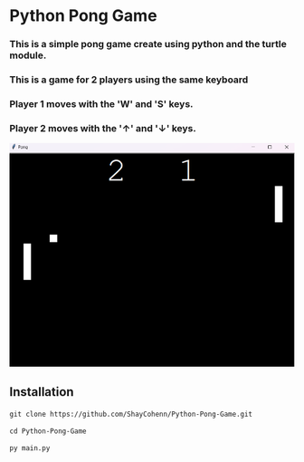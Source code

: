 # Python Pong Game

### This is a simple pong game create using python and the turtle module.
### This is a game for 2 players using the same keyboard
### Player 1 moves with the 'W' and 'S' keys.
### Player 2 moves with the '↑' and '↓' keys.

<img src="Screenshot.png" alt="game screenshot">

## Installation 
```
git clone https://github.com/ShayCohenn/Python-Pong-Game.git
```
```
cd Python-Pong-Game
```
```
py main.py
```